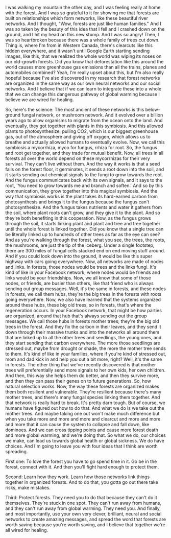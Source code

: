 
I was walking my mountain the other day,
and I was feeling really at home with the forest.
And I was so grateful to it
for showing me that forests are built on relationships
which form networks,
like these beautiful river networks.
And I thought,
&quot;Wow, forests are just like human families.&quot;
And I was so taken by the beauty of this idea
that I fell and I crashed down on the ground,
and I hit my head on this new stump.
And I was so angry!
Then, I was so heartbroken
because there was a whole family of trees cut down.
Thing is, where I&#39;m from in Western Canada,
there&#39;s clearcuts like this hidden everywhere,
and it wasn&#39;t until Google Earth starting sending images,
like this,
that we realized the whole world
was wiping its noses on our old-growth forests.
Did you know
that deforestation like this around the world
causes more greenhouse gas emissions
than all the trains, planes and automobiles combined?
Yeah, I&#39;m really upset about this,
but I&#39;m also really hopeful
because I&#39;ve also discovered in my research
that forest networks are organized
in the same way as our own neural networks
and our social networks.
And I believe that if we can learn to integrate these into a whole
that we can change this dangerous pathway of global warming
because I believe we are wired for healing.

So, here&#39;s the science:
The most ancient of these networks
is this below-ground fungal network, or mushroom network.
And it evolved over a billion years ago
to allow organisms to migrate from the ocean onto the land.
And eventually, they got together with plants
in this symbiosis.
And this allowed plants to photosynthesize,
pulling CO2, which is our biggest greenhouse gas,
out of the atmosphere and giving off oxygen,
which allows us to breathe
and actually allowed humans to eventually evolve.
Now, we call this symbiosis a mycorrhiza,
myco for fungus, rrhiza for root.
So, the fungus and root get together,
and they trade for mutual benefit.
Now, all trees in all forests all over the world
depend on these mycorrhizas for their very survival.
They can&#39;t live without them.
And the way it works
is that a seed falls on the forest floor,
it germinates,
it sends a root down into the soil,
and it starts sending out chemical signals
to the fungi to grow towards the root.
And the fungus communicates back
with its own signals,
and it says to the root,
&#39;You need to grow towards me and branch and soften.&#39;
And so by this communication,
they grow together into this magical symbiosis.
And the way that symbiosis works
is the plant takes its hard-earned carbon from photosynthesis
and brings it to the fungus
because the fungus can&#39;t photosynthesize.
And the fungus takes nutrients and water it gathers from the soil,
where plant roots can&#39;t grow,
and they give it to the plant.
And so they&#39;re both benefiting in this cooperation.
Now, as the fungus grows through the soil,
it starts linking plant and plant
and tree and tree together
until the whole forest is linked together.
Did you know that a single tree
can be literally linked up to hundreds of other trees
as far as the eye can see?
And as you&#39;re walking through the forest,
what you see, the trees, the roots, the mushrooms,
are just the tip of the iceberg.
Under a single footstep,
there are 300 miles of fungal cells
stacked end on end moving stuff around.
And if you could look down into the ground,
it would be like this super highway
with cars going everywhere.
Now, all networks are made of nodes and links.
In forests, those nodes would be trees
and the links fungi.
It&#39;s kind of like in your Facebook network,
where nodes would be friends
and links would be your friendships.
Now, we all know that some of those nodes,
or friends,
are busier than others,
like that friend who is always sending out group messages.
Well, it&#39;s the same in forests,
and these nodes in forests,
we call them hubs,
they&#39;re the big trees in the forests
with roots going everywhere.
Now, we also have learned
that the systems organized around these hubs,
these big old trees,
so in forests, that&#39;s where the regeneration occurs.
In your Facebook network,
that might be how parties are organized,
around that hub that&#39;s always sending out the group messages.
We call those hubs in forests mother trees;
they&#39;re the big old trees in the forest.
And they fix the carbon in their leaves,
and they send it down through their massive trunks
and into the networks all around them
that are linked up to all the other trees
and seedlings, the young ones,
and they start sending that carbon everywhere.
The more those seedlings are stressed out,
maybe from drought or shade,
the more the mother tree sends to them.
It&#39;s kind of like in your families,
where if you&#39;re kind of stressed out,
mom and dad kick in and help you out a bit more, right?
Well, it&#39;s the same in forests.
The other thing that we&#39;ve recently discovered
is that mother trees will preferentially send
more signals to her own kids, her own children.
And then, this way she helps them do better,
and then they survive more,
and then they can pass their genes on to future generations.
So, how natural selection works.
Now, the way these forests are organized
makes them both resilient and vulnerable.
They&#39;re resilient because there&#39;s many mother trees,
and there&#39;s many fungal species linking them together.
And that network is really hard to break.
It&#39;s pretty darn tough.
But of course,
we humans have figured out how to do that.
And what we do is we take out the mother trees.
And maybe taking one out won&#39;t make much difference
but when you take more and more and more
and clearcut and more and more and more
that it can cause the system to collapse and fall down,
like dominoes.
And we can cross tipping points
and cause more forest death and more global warming,
and we&#39;re doing that.
So what we do,
our choices we make,
can lead us towards global heatlh or global sickness.
We do have choices.
And I&#39;m going to leave you with four ideas
that I think are worth spreading.

First one:
To love the forest
you have to go spend time in it.
Go be in the forest, connect with it.
And then you&#39;ll fight hard enough to protect them.

Second:
Learn how they work.
Learn how those networks link things together
in organized forests.
And to do that,
you gotta go out there take risks, make mistakes.

Third:
Protect forests.
They need you to do that
because they can&#39;t do it themselves.
They&#39;re stuck in one spot.
They can&#39;t run away from humans,
and they can&#39;t run away from global warming.
They need you.
And finally,
and most importantly,
use your own very clever, brilliant,
neural and social networks to create amazing messages,
and spread the word that forests are worth saving
because you&#39;re worth saving,
and I believe that together
we&#39;re all wired for healing.
